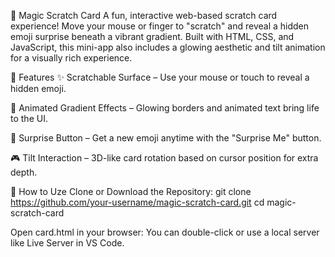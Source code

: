 🎉 Magic Scratch Card
A fun, interactive web-based scratch card experience! Move your mouse or finger to "scratch" and reveal a hidden emoji surprise beneath a vibrant gradient. Built with HTML, CSS, and JavaScript, this mini-app also includes a glowing aesthetic and tilt animation for a visually rich experience.

🧩 Features
✨ Scratchable Surface – Use your mouse or touch to reveal a hidden emoji.

🌈 Animated Gradient Effects – Glowing borders and animated text bring life to the UI.

🎁 Surprise Button – Get a new emoji anytime with the "Surprise Me" button.

🎮 Tilt Interaction – 3D-like card rotation based on cursor position for extra depth.

🚀 How to Uze
Clone or Download the Repository:
git clone https://github.com/your-username/magic-scratch-card.git
cd magic-scratch-card

Open card.html in your browser:
You can double-click or use a local server like Live Server in VS Code.
